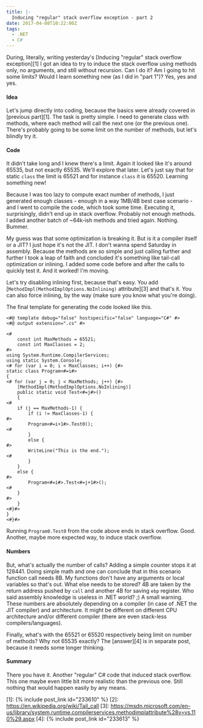 ```yaml
---
title: |-
  Inducing "regular" stack overflow exception - part 2
date: 2017-04-08T10:22:00Z
tags:
  - .NET
  - C#
---
```

During, literally, writing yesterday's [Inducing "regular" stack overflow exception][1] I got an idea to try to induce the stack overflow using methods only, no arguments, and still without recursion. Can I do it? Am I going to hit some limits? Would I learn something new (as I did in "part 1")? Yes, yes and yes.

<!-- excerpt -->

#### Idea

Let's jump directly into coding, because the basics were already covered in [previous part][1]. The task is pretty simple. I need to generate class with methods, where each method will call the next one (or the previous one). There's probably going to be some limit on the number of methods, but let's blindly try it.

#### Code

It didn't take long and I knew there's a limit. Again it looked like it's around 65535, but not exactly 65535. We'll explore that later. Let's just say that for static `class` the limit is 65521 and for instance `class` it is 65520. Learning something new!

Because I was too lazy to compute exact number of methods, I just generated enough classes - enough in a way 1MB/4B best case scenario - and I went to compile the code, which took some time. Executing it, surprisingly, didn't end up in stack overflow. Probably not enough methods. I added another batch of ~64k-ish methods and tried again. Nothing. Bummer.

My guess was that some optimization is breaking it. But is it a compiler itself or a JIT? I just hope it's not the JIT. I don't wanna spend Saturday in assembly. Because the methods are so simple and just calling further and further I took a leap of faith and concluded it's something like tail-call optimization or inlining. I added some code before and after the calls to quickly test it. And it worked! I'm moving.

Let's try disabling inlining first, because that's easy. You add [`MethodImpl(MethodImplOptions.NoInlining)` attribute][3] and that's it. You can also force inlining, by the way (make sure you know what you're doing).

The final template for generating the code looked like this.

```text
<#@ template debug="false" hostspecific="false" language="C#" #>
<#@ output extension=".cs" #>

<#
    const int MaxMethods = 65521;
    const int MaxClasses = 2;
#>
using System.Runtime.CompilerServices;
using static System.Console;
<# for (var i = 0; i < MaxClasses; i++) {#>
static class Program<#=i#>
{
<# for (var j = 0; j < MaxMethods; j++) {#>
    [MethodImpl(MethodImplOptions.NoInlining)]
    public static void Test<#=j#>()
    {
<#
    if (j == MaxMethods-1) {
        if (i != MaxClasses-1) {
#>
        Program<#=i+1#>.Test0();
<#
        }
        else {
#>
        WriteLine("This is the end.");
<#
        }
    }
    else {
#>
        Program<#=i#>.Test<#=j+1#>();
<#
    }
#>
    }
<#}#>
}
<#}#>
```

Running `Program0.Test0` from the code above ends in stack overflow. Good. Another, maybe more expected way, to induce stack overflow.

#### Numbers

But, what's actually the number of calls? Adding a simple counter stops it at 128441. Doing simple math and one can conclude that in this scenario function call needs 8B. My functions don't have any arguments or local variables so that's out. What else needs to be stored? 4B are taken by the return address pushed by `call` and another 4B for saving `ebp` register. Who said assembly knowledge is useless in .NET world? ;) A small warning. These numbers are absolutely depending on a compiler (in case of .NET the JIT compiler) and architecture. It might be different on different CPU architecture and/or different compiler (there are even stack-less compilers/languages).

Finally, what's with the 65521 or 65520 respectively being limit on number of methods? Why not 65535 exactly? The [answer][4] is in separate post, because it needs some longer thinking.

#### Summary

There you have it. Another "regular" C# code that induced stack overflow. This one maybe even little bit more realistic than the previous one. Still nothing that would happen easily by any means.

[1]: {% include post_link id="233610" %}
[2]: https://en.wikipedia.org/wiki/Tail_call
[3]: https://msdn.microsoft.com/en-us/library/system.runtime.compilerservices.methodimplattribute%28v=vs.110%29.aspx
[4]: {% include post_link id="233613" %}